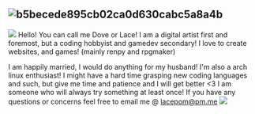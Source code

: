 ![b5becede895cb02ca0d630cabc5a8a4b](https://file.garden/Zpt04KL0r1V-kQd1/decos/7b3174ae0bffd3c3346a4ef7dd2e632b.png)
---
![](https://file.garden/Zpt04KL0r1V-kQd1/decos/fb8555af.gif) Hello! You can call me Dove or Lace! I am a digital artist first and foremost, but a coding hobbyist and gamedev secondary! 
I love to create websites, and games! (mainly renpy and rpgmaker)

I am happily married, I would do anything for my husband! 
I'm also a arch linux enthusiast! I might have a hard time grasping new coding languages and such, but give me time and patience and I will get better <3
I am someone who will always try something at least once! 
If you have any questions or concerns feel free to email me @ lacepom@pm.me ![](https://file.garden/Zpt04KL0r1V-kQd1/decos/fb8555af.gif)
